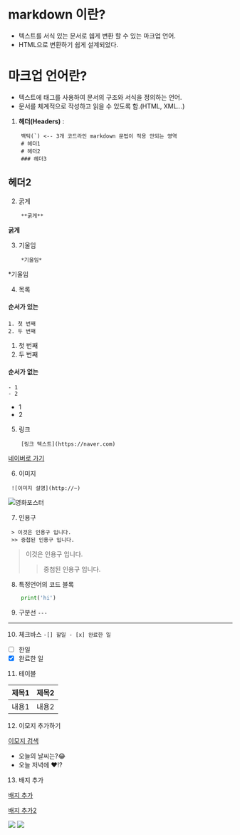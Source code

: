# markdown 이란?
 - 텍스트를 서식 있는 문서로 쉡게 변환 할 수 있는 마크업 언어.
 - HTML으로 변환하기 쉽게 설계되었다.

# 마크업 언어란?
 - 텍스트에 태그를 사용하여 문서의 구조와 서식을 정의하는 언어.
 - 문서를 체계적으로 작성하고 읽을 수 있도록 함.(HTML, XML...)

1. **헤더(Headers)** :

```
    백틱(`) <-- 3개 코드라인 markdown 문법이 적용 안되는 영역
    # 헤더1
    # 헤더2
    ### 헤더3
```
## 헤더2    

2. 굵게
```
    **굵게**
```
**굵게**

3. 기울임
```
    *기울임*
```
*기울임

4. 목록
#### 순서가 있는
```
1. 첫 번째
2. 두 번째
```
1. 첫 번째
2. 두 번째
#### 순서가 없는
```
- 1
- 2
```
- 1
- 2

5. 링크
```
    [링크 텍스트](https://naver.com)
```
[네이버로 가기](https://naver.com)

6. 이미지
```
 ![이미지 설명](http://~)
```
![영화포스터](https://postfiles.pstatic.net/MjAxOTA4MjhfMjkx/MDAxNTY2OTgwNjI3MTc4.vWk1ItHoUiqfYoarCMdFmGoOGX6XOwWpnj1IcvC6fLwg.-4m2XLXonbPbZ_M2u-pi3mKNWHKhovt9hqQe5bs3omcg.PNG.lavita-/1.%EC%98%81%ED%99%941987%ED%8F%AC%EC%8A%A4%ED%84%B0.png?type=w3840)

7. 인용구
```
 > 이것은 인용구 입니다.
 >> 중첩된 인용구 입니다.
```
> 이것은 인용구 입니다.
 >> 중첩된 인용구 입니다.

8. 특정언어의 코드 블록
```python
    print('hi')
```

9. 구분선
```---```
---

10. 체크바스
``` -[] 할일 - [x] 완료한 일 ```
- [ ] 한일
- [x] 완료한 일

11. 테이블

 | 제목1 | 제목2 |
 |-------|------|
 | 내용1 | 내용2 |

 12. 이모지 추가하기

 [이모지 검색](https://emojipedia.org)

 - 오늘의 날씨는?😂
 - 오늘 저녁에 ❤️!? 

 13. 배지 추가

 [배지 추가](https://simpleicons.org)

 [배지 추가2](https://shields.io)

 <img src="https://img.shields.io/badge/ea-%23000000.svg?style=for-the-badge&logo=ea&logoColor=white">
 <img src="https://img.shields.io/badge/java-green?style=for-the-badge&logo=JAVA&logoColor=white">

